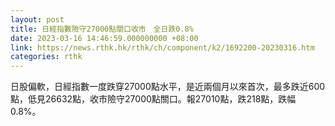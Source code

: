 ```yaml
---
layout: post
title: 日經指數險守27000點關口收市　全日跌0.8%
date: 2023-03-16 14:46:59.000000000 +08:00
link: https://news.rthk.hk/rthk/ch/component/k2/1692200-20230316.htm
categories: rthk
---
```


日股偏軟，日經指數一度跌穿27000點水平，是近兩個月以來首次，最多跌近600點，低見26632點，收市險守27000點關口。報27010點，跌218點，跌幅0.8%。
